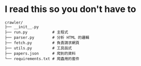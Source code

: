 # I read this so you don't have to

```
crawler/
├── __init__.py
├── run.py           # 主程式
├── parser.py        # 分析 HTML 的邏輯
├── fetch.py         # 負責請求網頁
├── utils.py         # 工具函式
├── papers.json      # 爬到的資料
└── requirements.txt # 爬蟲用的套件
```